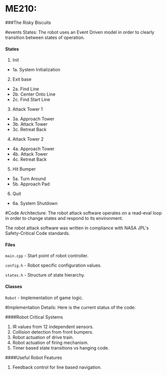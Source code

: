 # ME210:
###The Risky Biscuits

#events States:
The robot uses an Event Driven model in order to clearly transition between states of operation.

#### States
1. Init
 - 1a. System Initialization
2. Exit base
 - 2a. Find Line
 - 2b. Center Onto Line
 - 2c. Find Start Line
3. Attack Tower 1
 - 3a. Approach Tower
 - 3b. Attack Tower
 - 3c. Retreat Back
4. Attack Tower 2
 - 4a. Approach Tower
 - 4b. Attack Tower
 - 4c. Retreat Back
5. Hit Bumper
 - 5a. Turn Around
 - 5b. Approach Pad
6. Quit
 - 6a. System Shutdown

#Code Architecture:
The robot attack software operates on a read-eval loop in order to change states and respond to its environment.

The robot attack software was written in compliance with NASA JPL's  Safety-Critical Code standards.

#### Files
`main.cpp` - Start point of robot controller.

`config.h` - Robot specific configuration values.

`states.h` - Structure of state hierarchy.

#### Classes
`Robot` - Implementation of game logic.

#Implementation Details:
Here is the current status of the code:

####Robot Critical Systems
1. IR values from 12 independent sensors.
2. Collision detection from front bumpers.
3. Robot actuation of drive train.
4. Robot actuation of firing mechanism.
3. Timer based state transitions vs hanging code.

####Useful Robot Features
1. Feedback control for line based navigation.
